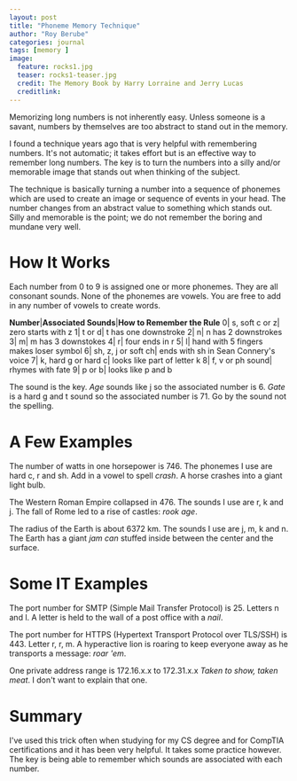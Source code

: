 ```yaml
---
layout: post
title: "Phoneme Memory Technique"
author: "Roy Berube"
categories: journal
tags: [memory ]
image:
  feature: rocks1.jpg
  teaser: rocks1-teaser.jpg
  credit: The Memory Book by Harry Lorraine and Jerry Lucas
  creditlink:
---
```

Memorizing long numbers is not inherently easy. Unless someone is a savant, numbers by themselves are too abstract to stand out in the memory.

I found a technique years ago that is very helpful with remembering numbers. It's not automatic; it takes effort but is an effective way to remember long numbers. The key is to turn the numbers into a silly and/or memorable image that stands out when thinking of the subject.

The technique is basically turning a number into a sequence of phonemes which are used to create an image or sequence of events in your head. The number changes from an abstract value to something which stands out. Silly and memorable is the point; we do not remember the boring and mundane very well.

# How It Works
Each number from 0 to 9 is assigned one or more phonemes. They are all consonant sounds. None of the phonemes are vowels. You are free to add in any number of vowels to create words.

**Number**|**Associated Sounds**|**How to Remember the Rule**
0| s, soft c or z| zero starts with z
1| t or d| t has one downstroke
2| n| n has 2 downstrokes
3| m| m has 3 downstokes
4| r| four ends in r
5| l| hand with 5 fingers makes loser symbol
6| sh, z, j or soft ch| ends with sh in Sean Connery's voice
7| k, hard g or hard c| looks like part of letter k
8| f, v or ph sound| rhymes with fate
9| p or b| looks like p and b

The sound is the key. *Age* sounds like j so the associated number is 6. *Gate* is a hard g and t sound so the associated number is 71. Go by the sound not the spelling.

# A Few Examples

The number of watts in one horsepower is 746. The phonemes I use are hard c, r and sh. Add in a vowel to spell *crash*. A horse crashes into a giant light bulb.

The Western Roman Empire collapsed in 476. The sounds I use are r, k and j. The fall of Rome led to a rise of castles: *rook age*.

The radius of the Earth is about 6372 km. The sounds I use are j, m, k and n. The Earth has a giant *jam can* stuffed inside between the center and the surface.

# Some IT Examples
The port number for SMTP (Simple Mail Transfer Protocol) is 25. Letters n and l. A letter is held to the wall of a post office with a *nail*.

The port number for HTTPS (Hypertext Transport Protocol over TLS/SSH) is 443. Letter r, r, m. A hyperactive lion is roaring to keep everyone away as he transports a message: *roar 'em*.

One private address range is 172.16.x.x to 172.31.x.x *Taken to show, taken meat*. I don't want to explain that one.

# Summary
I've used this trick often when studying for my CS degree and for CompTIA certifications and it has been very helpful. It takes some practice however. The key is being able to remember which sounds are associated with each number.

